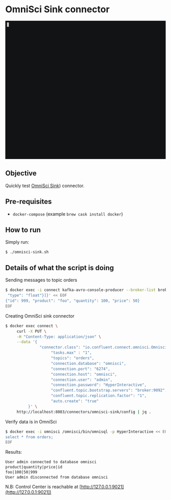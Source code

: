 # OmniSci Sink connector

![asciinema](asciinema.gif)

## Objective

Quickly test [OmniSci Sink](https://docs.confluent.io/current/connect/kafka-connect-omnisci/index.html#kconnect-long-omnisci-sink-connector)) connector.

## Pre-requisites

* `docker-compose` (example `brew cask install docker`)



## How to run

Simply run:

```
$ ./omnisci-sink.sh
```

## Details of what the script is doing

Sending messages to topic orders

```bash
$ docker exec -i connect kafka-avro-console-producer --broker-list broker:9092 --property schema.registry.url=http://schema-registry:8081 --topic orders --property value.schema='{"type":"record","name":"myrecord","fields":[{"name":"id","type":"int"},{"name":"product", "type": "string"}, {"name":"quantity", "type": "int"}, {"name":"price",
 "type": "float"}]}' << EOF
{"id": 999, "product": "foo", "quantity": 100, "price": 50}
EOF
```

Creating OmniSci sink connector

```bash
$ docker exec connect \
     curl -X PUT \
     -H "Content-Type: application/json" \
     --data '{
               "connector.class": "io.confluent.connect.omnisci.OmnisciSinkConnector",
                    "tasks.max" : "1",
                    "topics": "orders",
                    "connection.database": "omnisci",
                    "connection.port": "6274",
                    "connection.host": "omnisci",
                    "connection.user": "admin",
                    "connection.password": "HyperInteractive",
                    "confluent.topic.bootstrap.servers": "broker:9092",
                    "confluent.topic.replication.factor": "1",
                    "auto.create": "true"
          }' \
     http://localhost:8083/connectors/omnisci-sink/config | jq .
```

Verify data is in OmniSci

```bash
$ docker exec -i omnisci /omnisci/bin/omnisql -p HyperInteractive << EOF
select * from orders;
EOF
```

Results:

```
User admin connected to database omnisci
product|quantity|price|id
foo|100|50|999
User admin disconnected from database omnisci
```

N.B: Control Center is reachable at [http://127.0.0.1:9021](http://127.0.0.1:9021])
